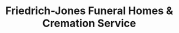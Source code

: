 ---
title: "Friedrich-Jones Funeral Homes & Cremation Service"
url: /naperville/friedrich-jones-funeral-homes-and-cremation-service/
shop: funeral directors
---